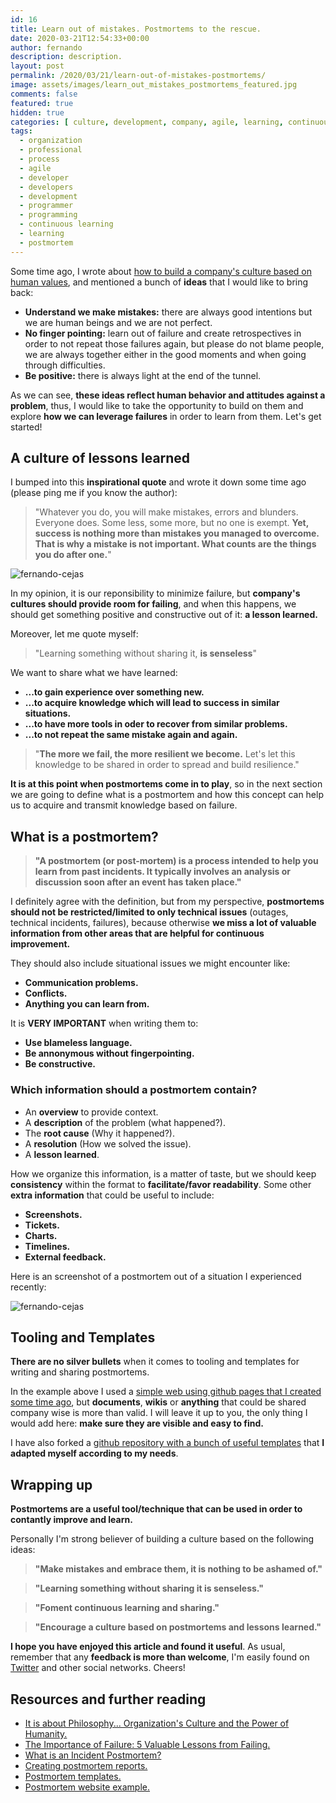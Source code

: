 ```yaml
---
id: 16
title: Learn out of mistakes. Postmortems to the rescue.
date: 2020-03-21T12:54:33+00:00
author: fernando
description: description.
layout: post
permalink: /2020/03/21/learn-out-of-mistakes-postmortems/
image: assets/images/learn_out_mistakes_postmortems_featured.jpg
comments: false
featured: true
hidden: true
categories: [ culture, development, company, agile, learning, continuous learning, organization ]
tags:
  - organization
  - professional
  - process
  - agile
  - developer
  - developers
  - development
  - programmer
  - programming
  - continuous learning
  - learning
  - postmortem
---
```

Some time ago, I wrote about [how to build a company's culture based on human values](https://fernandocejas.com/2018/11/11/organization-culture-and-humanity/), and mentioned a bunch of **ideas** that I would like to bring back:

- **Understand we make mistakes:** there are always good intentions but we are human beings and we are not perfect.
- **No finger pointing:** learn out of failure and create retrospectives in order to not repeat those failures again, but please do not blame people, we are always together either in the good moments and when going through difficulties.
- **Be positive:** there is always light at the end of the tunnel.

As we can see, **these ideas reflect human behavior and attitudes against a problem**, thus, I would like to take the opportunity to build on them and explore **how we can leverage failures** in order to learn from them. Let's get started!

## A culture of lessons learned

I bumped into this **inspirational quote** and wrote it down some time ago (please ping me if you know the author):

> "Whatever you do, you will make mistakes, errors and blunders. Everyone does. Some less, some more, but no one is exempt. **Yet, success is nothing more than mistakes you managed to overcome. That is why a mistake is not important. What counts are the things you do after one.**"

![fernando-cejas](/assets/images/learn_out_mistakes_postmortems_01.png)

In my opinion, it is our reponsibility to minimize failure, but **company's cultures should provide room for failing**, and when this happens, we should get something positive and constructive out of it: **a lesson learned.** 

Moreover, let me quote myself:

> "Learning something without sharing it, **is senseless**"

We want to share what we have learned: 

- **...to gain experience over something new.**
- **...to acquire knowledge which will lead to success in similar situations.**
- **...to have more tools in oder to recover from similar problems.**
- **...to not repeat the same mistake again and again.**

> "**The more we fail, the more resilient we become.** Let's let this knowledge to be shared in order to spread and build resilience."

**It is at this point when postmortems come in to play**, so in the next section we are going to define what is a postmortem and how this concept can help us to acquire and transmit knowledge based on failure.

## What is a postmortem?

> **"A postmortem (or post-mortem) is a process intended to help you learn from past incidents. It typically involves an analysis or discussion soon after an event has taken place."**

I definitely agree with the definition, but from my perspective, **postmortems should not be restricted/limited to only technical issues** (outages, technical incidents, failures), because otherwise **we miss a lot of valuable information from other areas that are helpful for continuous improvement.**

They should also include situational issues we might encounter like:

- **Communication problems.**
- **Conflicts.**
- **Anything you can learn from.**

It is **VERY IMPORTANT** when writing them to:

- **Use blameless language.**
- **Be annonymous without fingerpointing.**
- **Be constructive.**

### Which information should a postmortem contain?

- An **overview** to provide context. 
- A **description** of the problem (what happened?).
- The **root cause** (Why it happened?).
- A **resolution** (How we solved the issue).
- A **lesson learned**. 

How we organize this information, is a matter of taste, but we should keep **consistency** within the format to **facilitate/favor readability**. Some other **extra information** that could be useful to include:

 - **Screenshots.**
 - **Tickets.**
 - **Charts.**
 - **Timelines.**
 - **External feedback.**

Here is an screenshot of a postmortem out of a situation I experienced recently: 

![fernando-cejas](/assets/images/learn_out_mistakes_postmortems_02.png)

## Tooling and Templates

**There are no silver bullets** when it comes to tooling and templates for writing and sharing postmortems. 

In the example above I used a [simple web using github pages that I created some time ago](https://github.com/inspiredness/inspiredness.github.io), but **documents**, **wikis** or **anything** that could be shared company wise is more than valid. I will leave it up to you, the only thing I would add here: **make sure they are visible and easy to find.**

I have also forked a [github repository with a bunch of useful templates](https://github.com/android10/postmortem-templates) that **I adapted myself according to my needs**. 

## Wrapping up

**Postmortems are a useful tool/technique that can be used in order to contantly improve and learn.** 

Personally I'm strong believer of building a culture based on the following ideas:

> **"Make mistakes and embrace them, it is nothing to be ashamed of."**

> **"Learning something without sharing it is senseless."**

> **"Foment continuous learning and sharing."**

> **"Encourage a culture based on postmortems and lessons learned."**

**I hope you have enjoyed this article and found it useful**. As usual, remember that any **feedback is more than welcome**, I'm easily found on [Twitter](https://twitter.com/fernando_cejas) and other social networks. Cheers!

## Resources and further reading

* <a href="https://fernandocejas.com/2018/11/11/organization-culture-and-humanity/" target="_blank">It is about Philosophy... Organization's Culture and the Power of Humanity.</a>
* <a href="https://www.wanderlustworker.com/the-importance-of-failure-5-valuable-lessons-from-failing/" target="_blank">The Importance of Failure: 5 Valuable Lessons from Failing.</a>
* <a href="https://www.pagerduty.com/resources/learn/post-mortem-incident-report/" target="_blank">What is an Incident Postmortem?</a>
* <a href="https://www.atlassian.com/incident-management/postmortem/reports" target="_blank">Creating postmortem reports.</a>
* <a href="https://github.com/android10/postmortem-templates" target="_blank">Postmortem templates.</a>
* <a href="https://github.com/inspiredness/inspiredness.github.io" target="_blank">Postmortem website example.</a>